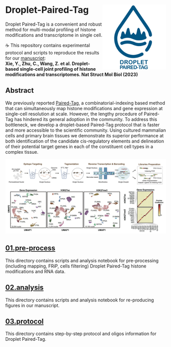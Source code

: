 # Droplet-Paired-Tag <img src="./images/DPT_logo.png" align="right" width="200"/>
Droplet Paired-Tag is a convenient and robust method for multi-modal profiling of histone modifications and transcriptome in single cell.

☕️ This repository contains experimental protocol and scripts to reproduce the results for our [manuscript](https://www.nature.com/articles/s41594-023-01060-1):   
**Xie, Y., Zhu, C., Wang, Z. et al. Droplet-based single-cell joint profiling of histone modifications and transcriptomes. Nat Struct Mol Biol (2023)**

## Abstract
We previously reported [Paired-Tag](https://www.nature.com/articles/s41592-021-01060-3), a combinatorial-indexing based method that can simultaneously map histone modifications and gene expression at single-cell resolution at scale. However, the lengthy procedure of Paired-Tag has hindered its general adoption in the community. To address this bottleneck, we develop a droplet-based Paired-Tag protocol that is faster and more accessible to the scientific community. Using cultured mammalian cells and primary brain tissues we demonstrate its superior performance at both identification of the candidate cis-regulatory elements and delineation of their potential target genes in each of the constituent cell types in a complex tissue. 

![DPT_abstract](./images/DPT_abstract.png)

## [01.pre-process](https://github.com/Xieeeee/Droplet-Paired-Tag/tree/main/01.pre-process)
This directory contains scripts and analysis notebook for pre-processing (including mapping, FRiP, cells filtering) Droplet Paired-Tag histone modifications and RNA data. 

## [02.analysis](https://github.com/Xieeeee/Droplet-Paired-Tag/tree/main/02.analysis)
This directory contains scripts and analysis notebook for re-producing figures in our manuscript. 

## [03.protocol](https://github.com/Xieeeee/Droplet-Paired-Tag/tree/main/03.protocol)
This directory contains step-by-step protocol and oligos information for Droplet Paired-Tag. 
